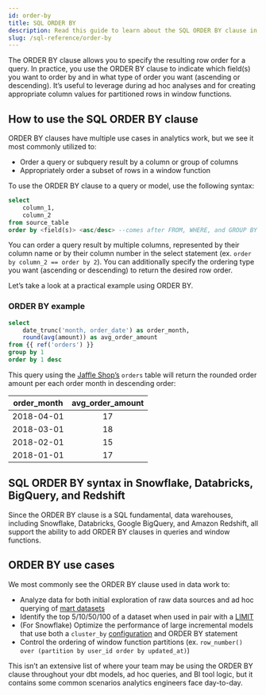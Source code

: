 ```yaml
---
id: order-by
title: SQL ORDER BY
description: Read this guide to learn about the SQL ORDER BY clause in dbt.
slug: /sql-reference/order-by
---
```


<head>
    <title>Working with the SQL ORDER BY clause</title>
</head>

The ORDER BY clause allows you to specify the resulting row order for a query. In practice, you use the ORDER BY clause to indicate which field(s) you want to order by and in what type of order you want (ascending or descending). It’s useful to leverage during ad hoc analyses and for creating appropriate column values for partitioned rows in window functions.

## How to use the SQL ORDER BY clause

ORDER BY clauses have multiple use cases in analytics work, but we see it most commonly utilized to:
- Order a query or subquery result by a column or group of columns
- Appropriately order a subset of rows in a window function

To use the ORDER BY clause to a query or model, use the following syntax:

```sql
select
	column_1,
	column_2
from source_table
order by <field(s)> <asc/desc> --comes after FROM, WHERE, and GROUP BY statements
```
You can order a query result by multiple columns, represented by their column name or by their column number in the select statement (ex. `order by column_2 == order by 2`). You can additionally specify the ordering type you want (ascending or descending) to return the desired row order.

Let’s take a look at a practical example using ORDER BY.

### ORDER BY example

```sql
select
	date_trunc('month, order_date') as order_month,
	round(avg(amount)) as avg_order_amount
from {{ ref('orders') }}
group by 1
order by 1 desc
```

This query using the [Jaffle Shop’s](https://github.com/dbt-labs/jaffle_shop) `orders` table will return the rounded order amount per each order month in descending order:

| order_month | avg_order_amount |
|:---:|:---:|
| 2018-04-01 | 17 |
| 2018-03-01 | 18 |
| 2018-02-01 | 15 |
| 2018-01-01 | 17 |

## SQL ORDER BY syntax in Snowflake, Databricks, BigQuery, and Redshift

Since the ORDER BY clause is a SQL fundamental, data warehouses, including Snowflake, Databricks, Google BigQuery, and Amazon Redshift, all support the ability to add ORDER BY clauses in queries and window functions.

## ORDER BY use cases

We most commonly see the ORDER BY clause used in data work to:
- Analyze data for both initial exploration of raw data sources and ad hoc querying of [mart datasets](/best-practices/how-we-structure/4-marts)
- Identify the top 5/10/50/100 of a dataset when used in pair with a [LIMIT](/sql-reference/limit)
- (For Snowflake) Optimize the performance of large incremental models that use both a `cluster_by` [configuration](https://docs.getdbt.com/reference/resource-configs/snowflake-configs#using-cluster_by) and ORDER BY statement
- Control the ordering of window function partitions (ex. `row_number() over (partition by user_id order by updated_at)`)

This isn’t an extensive list of where your team may be using the ORDER BY clause throughout your dbt models, ad hoc queries, and BI tool logic, but it contains some common scenarios analytics engineers face day-to-day.
